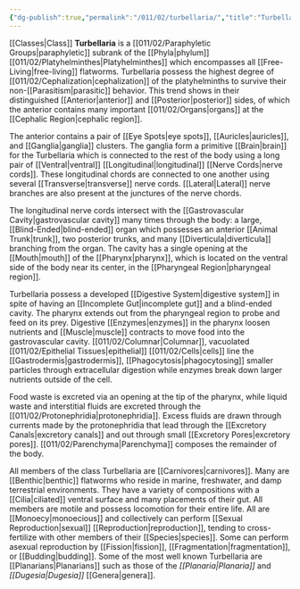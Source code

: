 ```yaml
---
{"dg-publish":true,"permalink":"/011/02/turbellaria/","title":"Turbellaria","tags":["BIOL422"],"noteIcon":"1","created":"2024-10-19T20:27:19.141-07:00","updated":"2024-09-26T15:26:58.440-07:00"}
---
```


[[Classes\|Class]] **Turbellaria** is a [[011/02/Paraphyletic Groups\|paraphyletic]] subrank of the [[Phyla\|phylum]] [[011/02/Platyhelminthes\|Platyhelminthes]] which encompasses all [[Free-Living\|free-living]] flatworms. Turbellaria possess the highest degree of [[011/02/Cephalization\|cephalization]] of the platyhelminths to survive their non-[[Parasitism\|parasitic]] behavior. This trend shows in their distinguished [[Anterior\|anterior]] and [[Posterior\|posterior]] sides, of which the anterior contains many important [[011/02/Organs\|organs]] at the [[Cephalic Region\|cephalic region]].

The anterior contains a pair of [[Eye Spots\|eye spots]], [[Auricles\|auricles]], and [[Ganglia\|ganglia]] clusters. The ganglia form a primitive [[Brain\|brain]] for the Turbellaria which is connected to the rest of the body using a long pair of [[Ventral\|ventral]] [[Longitudinal\|longitudinal]] [[Nerve Cords\|nerve cords]]. These longitudinal chords are connected to one another using several [[Transverse\|transverse]] nerve cords. [[Lateral\|Lateral]] nerve branches are also present at the junctures of the nerve chords.

The longitudinal nerve cords intersect with the [[Gastrovascular Cavity\|gastrovascular cavity]] many times through the body: a large, [[Blind-Ended\|blind-ended]] organ which possesses an anterior [[Animal Trunk\|trunk]], two posterior trunks, and many [[Diverticula\|diverticula]] branching from the organ. The cavity has a single opening at the [[Mouth\|mouth]] of the [[Pharynx\|pharynx]], which is located on the ventral side of the body near its center, in the [[Pharyngeal Region\|pharyngeal region]].

Turbellaria possess a developed [[Digestive System\|digestive system]] in spite of having an [[Incomplete Gut\|incomplete gut]] and a blind-ended cavity. The pharynx extends out from the pharyngeal region to probe and feed on its prey. Digestive [[Enzymes\|enzymes]] in the pharynx loosen nutrients and [[Muscle\|muscle]] contracts to move food into the gastrovascular cavity. [[011/02/Columnar\|Columnar]], vacuolated [[011/02/Epithelial Tissues\|epithelial]] [[011/02/Cells\|cells]] line the [[Gastrodermis\|gastrodermis]], [[Phagocytosis\|phagocytosing]] smaller particles through extracellular digestion while enzymes break down larger nutrients outside of the cell.

Food waste is excreted via an opening at the tip of the pharynx, while liquid waste and interstitial fluids are excreted through the [[011/02/Protonephridia\|protonephridia]]. Excess fluids are drawn through currents made by the protonephridia that lead through the [[Excretory Canals\|excretory canals]] and out through small [[Excretory Pores\|excretory pores]]. [[011/02/Parenchyma\|Parenchyma]] composes the remainder of the body.

All members of the class Turbellaria are [[Carnivores\|carnivores]]. Many are [[Benthic\|benthic]] flatworms who reside in marine, freshwater, and damp terrestrial environments. They have a variety of compositions with a [[Cilia\|ciliated]] ventral surface and many placements of their gut. All members are motile and possess locomotion for their entire life. All are [[Monoecy\|monoecious]] and collectively can perform [[Sexual Reproduction\|sexual]] [[Reproduction\|reproduction]], tending to cross-fertilize with other members of their [[Species\|species]]. Some can perform asexual reproduction by [[Fission\|fission]], [[Fragmentation\|fragmentation]], or [[Budding\|budding]]. Some of the most well known Turbellaria are [[Planarians\|Planarians]] such as those of the *[[Planaria\|Planaria]]* and *[[Dugesia\|Dugesia]]* [[Genera\|genera]].